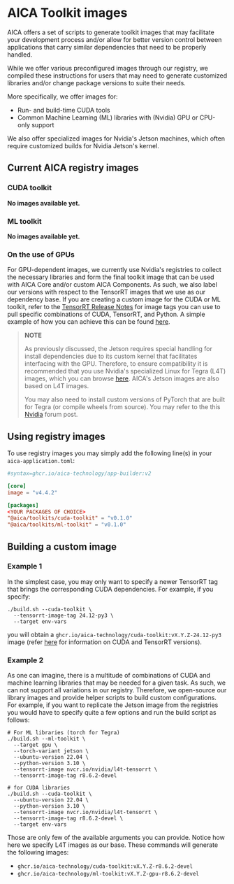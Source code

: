 # AICA Toolkit images

AICA offers a set of scripts to generate toolkit images that may facilitate your development process and/or allow for
better version control between applications that carry similar dependencies that need to be properly handled.

While we offer various preconfigured images through our registry, we compiled these instructions for users that may need
to generate customized libraries and/or change package versions to suite their needs.

More specifically, we offer images for:

- Run- and build-time CUDA tools
- Common Machine Learning (ML) libraries with (Nvidia) GPU or CPU-only support

We also offer specialized images for Nvidia's Jetson machines, which often require customized builds for Nvidia
Jetson's kernel.

## Current AICA registry images

### CUDA toolkit

<!-- | Image name  | CUDA Version | TensorRT Version | Python Version | Description |
|-------------|-----|---|---|--| -->

**No images available yet.**

### ML toolkit

<!-- | Image name  | Target (CPU/GPU) | Needs CUDA | Python Version | Description |
|-------------|-----|---|---|--| -->
**No images available yet.**

### On the use of GPUs

For GPU-dependent images, we currently use Nvidia's registries to collect the necessary libraries and form the final
toolkit image that can be used with AICA Core and/or custom AICA Components. As such, we also label our versions with
respect to the TensorRT images that we use as our dependency base. If you are creating a custom image for the CUDA or ML
toolkit, refer to the [TensorRT Release Notes](https://docs.nvidia.com/deeplearning/frameworks/container-release-notes/index.html) for image tags you can use to pull specific combinations of CUDA, TensorRT, and Python. A simple example of
how you can achieve this can be found [here](#building-a-custom-image).

> **NOTE**
>
> As previously discussed, the Jetson requires special handling for install dependencies due to its custom kernel that
> facilitates interfacing with the GPU. Therefore, to ensure compatibility it is recommended that you use Nvidia's
> specialized Linux for Tegra (L4T) images, which you can browse
> [here](https://catalog.ngc.nvidia.com/orgs/nvidia/containers/l4t-tensorrt). AICA's Jetson images are also based on L4T
> images.
> 
> You may also need to install custom versions of PyTorch that are built for Tegra (or compile wheels from source). You
> may refer to the this [Nvidia](https://forums.developer.nvidia.com/t/pytorch-for-jetson/72048) forum post.

## Using registry images

To use registry images you may simply add the following line(s) in your `aica-application.toml`:

```toml
#syntax=ghcr.io/aica-technology/app-builder:v2

[core]
image = "v4.4.2"

[packages]
<YOUR PACKAGES OF CHOICE>
"@aica/toolkits/cuda-toolkit" = "v0.1.0"
"@aica/toolkits/ml-toolkit" = "v0.1.0"
```

## Building a custom image

### Example 1

In the simplest case, you may only want to specify a newer TensorRT tag that brings the corresponding CUDA dependencies. For
example, if you specify:

```shell
./build.sh --cuda-toolkit \
  --tensorrt-image-tag 24.12-py3 \
  --target env-vars
```

you will obtain a `ghcr.io/aica-technology/cuda-toolkit:vX.Y.Z-24.12-py3` image (refer
[here]((https://docs.nvidia.com/deeplearning/frameworks/container-release-notes/index.html)) for information on CUDA and
TensorRT versions).

### Example 2

As one can imagine, there is a multitude of combinations of CUDA and machine learning libraries that may be needed for a
given task. As such, we can not support all variations in our registry. Therefore, we open-source our library images
and provide helper scripts to build custom configurations. For example, if you want to replicate the Jetson image from the registries you would have to specify quite a few options and run the build script as follows:

```shell
# For ML libraries (torch for Tegra)
./build.sh --ml-toolkit \
  --target gpu \
  --torch-variant jetson \
  --ubuntu-version 22.04 \
  --python-version 3.10 \
  --tensorrt-image nvcr.io/nvidia/l4t-tensorrt \
  --tensorrt-image-tag r8.6.2-devel

# for CUDA libraries
./build.sh --cuda-toolkit \
  --ubuntu-version 22.04 \
  --python-version 3.10 \
  --tensorrt-image nvcr.io/nvidia/l4t-tensorrt \
  --tensorrt-image-tag r8.6.2-devel \
  --target env-vars
```

Those are only few of the available arguments you can provide. Notice how here we specify L4T images as our base. These
commands will generate the following images:

- `ghcr.io/aica-technology/cuda-toolkit:vX.Y.Z-r8.6.2-devel`
- `ghcr.io/aica-technology/ml-toolkit:vX.Y.Z-gpu-r8.6.2-devel`